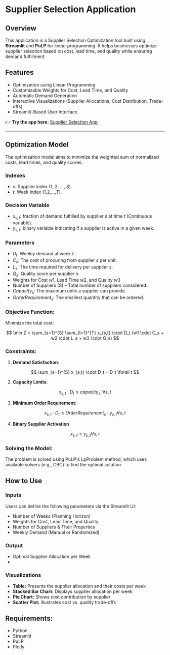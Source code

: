 # Supplier Selection Application
## Overview
This application is a Supplier Selection Optimization tool built using **Streamlit** and **PuLP** for linear programming. It helps businesses optimize supplier selection based on cost, lead time, and quality while ensuring demand fulfillment.

## Features
- Optimization using Linear Programming
- Customizable Weights for Cost, Lead Time, and Quality
- Automatic Demand Generation
- Interactive Visualizations (Supplier Allocations, Cost Distribution, Trade-offs)
- Streamlit-Based User Interface

👉 **Try the app here:** [Supplier Selection App](https://supplier-selection-application-5hhlomtv722jufn4z4wioe.streamlit.app/)

---

## Optimization Model

The optimization model aims to minimize the weighted sum of normalized costs, lead times, and quality scores:

### Indexes
- $s$: Supplier index (1, 2, ..., $S$).
- $t$: Week index (1,2,...,$T$).

### Decision Variable
- $x_{s,t}$: fraction of demand fulfilled by supplier $s$ at time $t$ (Continuous variable).
- $y_{s,t}$: binary variable indicating if a supplier is active in a given week.

### Parameters
- $D_t$: Weekly demand at week $t$.
- $C_s$: The cost of procuring from supplier $s$ per unit.
- $L_s$: The time required for delivery per supplier $s$.
- $Q_s$: Quality score per supplier $s$.
- Weights for Cost $w1$, Lead Time $w2$, and Quality $w3$
- Number of Suppliers (S) – Total number of suppliers considered.
- $Capacity_s$: The maximum units a supplier can provide.
- $OrderRequirement_s$: The smallest quantity that can be ordered.
 
### Objective Function:
Minimize the total cost:

$$
\min Z = \sum_{s=1}^{S} \sum_{t=1}^{T} x_{s,t} \cdot D_t (w1 \cdot C_s + w2 \cdot L_s + w3 \cdot Q_s)
$$

### Constraints:

1. **Demand Satisfaction**:  

$$
\sum_{s=1}^{S} x_{s,t} \cdot D_t = D_t \forall t
$$

2. **Capacity Limits**:  

$$ 
x_{s,t} \cdot D_t \leq capacity_s, \forall s,t 
$$

3. **Minimum Order Requirement**:  

$$ 
x_{s,t} \cdot D_t \leq OrderRequirement_s \cdot y_{s,t} \forall s,t
$$

4. **Binary Supplier Activation**

$$
x_{s,t} \leq y_{s,t} \forall s,t
$$
   
### Solving the Model:
The problem is solved using PuLP's LpProblem method, which uses available solvers (e.g., CBC) to find the optimal solution.

## How to Use
### Inputs
Users can define the following parameters via the Streamlit UI:
- Number of Weeks (Planning Horizon)
- Weights for Cost, Lead Time, and Quality
- Number of Suppliers & Their Properties
- Weekly Demand (Manual or Randomized)

### Output
- Optimal Supplier Allocation per Week
- 
### Visualizations
- **Table:** Presents the supplier allocation and their costs per week
- **Stacked Bar Chart:** Displays supplier allocation per week
- **Pie Chart:** Shows cost contribution by supplier
- **Scatter Plot:** Illustrates cost vs. quality trade-offs

## Requirements:
- Python
- Streamlit
- PuLP
- Plotly
